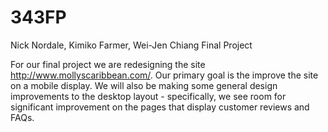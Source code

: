 # 343FP
Nick Nordale, Kimiko Farmer, Wei-Jen Chiang Final Project


For our final project we are redesigning the site http://www.mollyscaribbean.com/.
Our primary goal is the improve the site on a mobile display.
We will also be making some general design improvements to the desktop layout - specifically, we see room for significant improvement on the pages that display customer reviews and FAQs.
